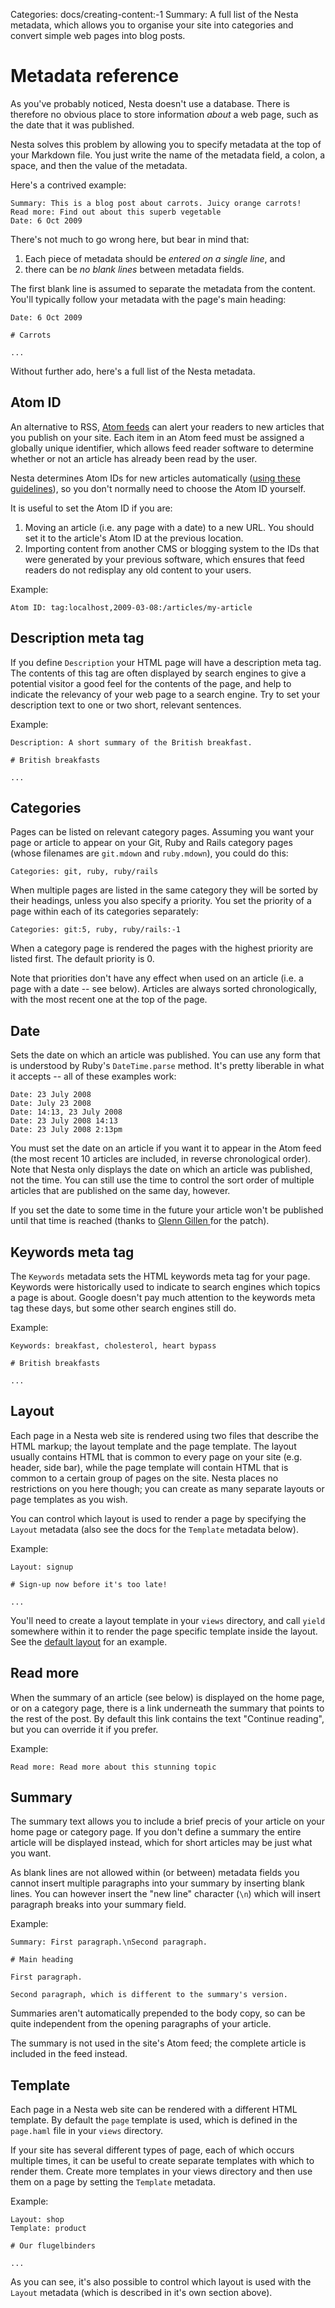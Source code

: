 Categories: docs/creating-content:-1
Summary: A full list of the Nesta metadata, which allows you to organise your site into categories and convert simple web pages into blog posts.

# Metadata reference

As you've probably noticed, Nesta doesn't use a database. There is
therefore no obvious place to store information *about* a web page, such
as the date that it was published.

Nesta solves this problem by allowing you to specify metadata at the top
of your Markdown file. You just write the name of the metadata field, a
colon, a space, and then the value of the metadata. 

Here's a contrived example:

    Summary: This is a blog post about carrots. Juicy orange carrots!
    Read more: Find out about this superb vegetable
    Date: 6 Oct 2009

There's not much to go wrong here, but bear in mind that:

 1. Each piece of metadata should be *entered on a single line*, and
 2. there can be *no blank lines* between metadata fields.

The first blank line is assumed to separate the metadata from the
content. You'll typically follow your metadata with the page's main
heading:

    Date: 6 Oct 2009
    
    # Carrots
    
    ...

Without further ado, here's a full list of the Nesta metadata.

## Atom ID

An alternative to RSS, [Atom feeds][atom] can alert your readers to new
articles that you publish on your site. Each item in an Atom feed must
be assigned a globally unique identifier, which allows feed reader
software to determine whether or not an article has already been read by
the user.

[atom]: http://en.wikipedia.org/wiki/Atom_(standard)

Nesta determines Atom IDs for new articles automatically ([using these
guidelines](http://diveintomark.org/archives/2004/05/28/howto-atom-id)),
so you don't normally need to choose the Atom ID yourself.

It is useful to set the Atom ID if you are:

 1. Moving an article (i.e. any page with a date) to a new URL. You
    should set it to the article's Atom ID at the previous location.
 2. Importing content from another CMS or blogging system to the IDs
    that were generated by your previous software, which ensures that
    feed readers do not redisplay any old content to your users.

Example:

    Atom ID: tag:localhost,2009-03-08:/articles/my-article

## Description meta tag

If you define `Description` your HTML page will have a description meta
tag. The contents of this tag are often displayed by search engines to
give a potential visitor a good feel for the contents of the page, and
help to indicate the relevancy of your web page to a search engine. Try
to set your description text to one or two short, relevant sentences.

Example:

    Description: A short summary of the British breakfast.
    
    # British breakfasts
    
    ...

## Categories

Pages can be listed on relevant category pages. Assuming you want your
page or article to appear on your Git, Ruby and Rails category pages
(whose filenames are `git.mdown` and `ruby.mdown`), you could do this:

    Categories: git, ruby, ruby/rails

When multiple pages are listed in the same category they will be sorted
by their headings, unless you also specify a priority. You set the
priority of a page within each of its categories separately:

    Categories: git:5, ruby, ruby/rails:-1

When a category page is rendered the pages with the highest priority are
listed first. The default priority is 0.

Note that priorities don't have any effect when used on an article (i.e.
a page with a date -- see below). Articles are always sorted
chronologically, with the most recent one at the top of the page.

## Date

Sets the date on which an article was published. You can use any form
that is understood by Ruby's `DateTime.parse` method. It's pretty
liberable in what it accepts -- all of these examples work:

    Date: 23 July 2008
    Date: July 23 2008
    Date: 14:13, 23 July 2008
    Date: 23 July 2008 14:13
    Date: 23 July 2008 2:13pm

You must set the date on an article if you want it to appear in the Atom
feed (the most recent 10 articles are included, in reverse chronological
order). Note that Nesta only displays the date on which an article was
published, not the time. You can still use the time to control the sort
order of multiple articles that are published on the same day, however.

If you set the date to some time in the future your article won't be
published until that time is reached (thanks to [Glenn Gillen ][glenn]
for the patch).

[glenn]: http://glenngillen.com/ "Glenn Gillen"

## Keywords meta tag

The `Keywords` metadata sets the HTML keywords meta tag for your page.
Keywords were historically used to indicate to search engines which
topics a page is about. Google doesn't pay much attention to the
keywords meta tag these days, but some other search engines still do.

Example:

    Keywords: breakfast, cholesterol, heart bypass
    
    # British breakfasts
    
    ...

## Layout

Each page in a Nesta web site is rendered using two files that describe
the HTML markup; the layout template and the page template. The layout
usually contains HTML that is common to every page on your site (e.g.
header, side bar), while the page template will contain HTML that is
common to a certain group of pages on the site. Nesta places no
restrictions on you here though; you can create as many separate layouts
or page templates as you wish.

You can control which layout is used to render a page by specifying the
`Layout` metadata (also see the docs for the `Template` metadata below).

Example:

    Layout: signup
    
    # Sign-up now before it's too late!
    
    ...

You'll need to create a layout template in your `views` directory, and
call `yield` somewhere within it to render the page specific template
inside the layout. See the [default layout][layout] for an example.    

[layout]: https://github.com/gma/nesta/blob/master/views/layout.haml

## Read more

When the summary of an article (see below) is displayed on the home
page, or on a category page, there is a link underneath the summary that
points to the rest of the post. By default this link contains the text
"Continue reading", but you can override it if you prefer.

Example:

    Read more: Read more about this stunning topic

## Summary

The summary text allows you to include a brief precis of your article on
your home page or category page. If you don't define a summary the
entire article will be displayed instead, which for short articles may
be just what you want.

As blank lines are not allowed within (or between) metadata fields you
cannot insert multiple paragraphs into your summary by inserting blank
lines. You can however insert the "new line" character (`\n`) which will
insert paragraph breaks into your summary field.

Example:

    Summary: First paragraph.\nSecond paragraph.
    
    # Main heading
    
    First paragraph.
    
    Second paragraph, which is different to the summary's version.

Summaries aren't automatically prepended to the body copy, so can be
quite independent from the opening paragraphs of your article.

The summary is not used in the site's Atom feed; the complete article is
included in the feed instead.

## Template

Each page in a Nesta web site can be rendered with a different HTML
template. By default the `page` template is used, which is defined in
the `page.haml` file in your `views` directory.

If your site has several different types of page, each of which occurs
multiple times, it can be useful to create separate templates with which
to render them. Create more templates in your views directory and then
use them on a page by setting the `Template` metadata.

Example:

    Layout: shop
    Template: product
    
    # Our flugelbinders
    
    ...

As you can see, it's also possible to control which layout is used with
the `Layout` metadata (which is described in it's own section above).
